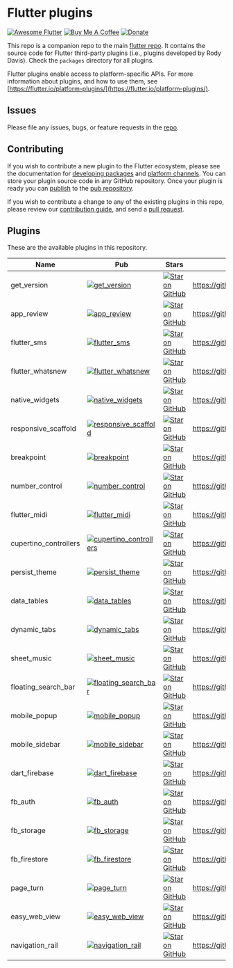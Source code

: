 # Flutter plugins

[![Awesome Flutter](https://img.shields.io/badge/Awesome-Flutter-blue.svg?longCache=true&style=flat-square)](https://github.com/Solido/awesome-flutter)
[![Buy Me A Coffee](https://img.shields.io/badge/Donate-Buy%20Me%20A%20Coffee-yellow.svg)](https://www.buymeacoffee.com/rodydavis)
[![Donate](https://img.shields.io/badge/Donate-PayPal-green.svg)](https://www.paypal.com/cgi-bin/webscr?cmd=_s-xclick&hosted_button_id=WSH3GVC49GNNJ)

This repo is a companion repo to the main [flutter
repo](https://github.com/flutter/flutter). It contains the source code for
Flutter third-party plugins (i.e., plugins developed by Rody Davis).
Check the `packages` directory for all plugins.

Flutter plugins enable access to platform-specific APIs. For more information
about plugins, and how to use them, see
[https://flutter.io/platform-plugins/](https://flutter.io/platform-plugins/).

## Issues

Please file any issues, bugs, or feature requests in the [
repo](https://github.com/AppleEducate/plugins/issues/new).

## Contributing

If you wish to contribute a new plugin to the Flutter ecosystem, please
see the documentation for [developing packages](https://flutter.io/developing-packages/) and
[platform channels](https://flutter.io/platform-channels/). You can store
your plugin source code in any GitHub repository. Once your plugin
is ready you can [publish](https://flutter.io/developing-packages/#publish)
to the [pub repository](https://pub.dartlang.org/).

If you wish to contribute a change to any of the existing plugins in this repo,
please review our [contribution guide](https://github.com/AppleEducate/plugins/blob/master/CONTRIBUTING.md),
and send a [pull request](https://github.com/AppleEducate/plugins/pulls).

## Plugins
These are the available plugins in this repository.

| Name                  | Pub                                                                                                                                | Stars                                                                                                                                                                                                                                        | Link                                                    |
|-----------------------|------------------------------------------------------------------------------------------------------------------------------------|----------------------------------------------------------------------------------------------------------------------------------------------------------------------------------------------------------------------------------------------|---------------------------------------------------------|
| get_version           | [![get_version](https://img.shields.io/pub/v/get_version.svg)](https://pub.dev/packages/get_version)                               | [![Star on GitHub](https://img.shields.io/github/stars/rodydavis/https://github.com/fluttercommunity/get_version.svg?style=social)](https://github.com/rodydavis/https://github.com/fluttercommunity/get_version/stargazers)                 | https://github.com/fluttercommunity/get_version         |
| app_review            | [![app_review](https://img.shields.io/pub/v/app_review.svg)](https://pub.dev/packages/app_review)                                  | [![Star on GitHub](https://img.shields.io/github/stars/rodydavis/https://github.com/fluttercommunity/app_review.svg?style=social)](https://github.com/rodydavis/https://github.com/fluttercommunity/app_review/stargazers)                   | https://github.com/fluttercommunity/app_review          |
| flutter_sms           | [![flutter_sms](https://img.shields.io/pub/v/flutter_sms.svg)](https://pub.dev/packages/flutter_sms)                               | [![Star on GitHub](https://img.shields.io/github/stars/rodydavis/https://github.com/fluttercommunity/flutter_sms.svg?style=social)](https://github.com/rodydavis/https://github.com/fluttercommunity/flutter_sms/stargazers)                 | https://github.com/fluttercommunity/flutter_sms         |
| flutter_whatsnew      | [![flutter_whatsnew](https://img.shields.io/pub/v/flutter_whatsnew.svg)](https://pub.dev/packages/flutter_whatsnew)                | [![Star on GitHub](https://img.shields.io/github/stars/rodydavis/https://github.com/fluttercommunity/flutter_whatsnew.svg?style=social)](https://github.com/rodydavis/https://github.com/fluttercommunity/flutter_whatsnew/stargazers)       | https://github.com/fluttercommunity/flutter_whatsnew    |
| native_widgets        | [![native_widgets](https://img.shields.io/pub/v/native_widgets.svg)](https://pub.dev/packages/native_widgets)                      | [![Star on GitHub](https://img.shields.io/github/stars/rodydavis/https://github.com/fluttercommunity/native_widgets.svg?style=social)](https://github.com/rodydavis/https://github.com/fluttercommunity/native_widgets/stargazers)           | https://github.com/fluttercommunity/native_widgets      |
| responsive_scaffold   | [![responsive_scaffold](https://img.shields.io/pub/v/responsive_scaffold.svg)](https://pub.dev/packages/responsive_scaffold)       | [![Star on GitHub](https://img.shields.io/github/stars/rodydavis/https://github.com/fluttercommunity/responsive_scaffold.svg?style=social)](https://github.com/rodydavis/https://github.com/fluttercommunity/responsive_scaffold/stargazers) | https://github.com/fluttercommunity/responsive_scaffold |
| breakpoint            | [![breakpoint](https://img.shields.io/pub/v/breakpoint.svg)](https://pub.dev/packages/breakpoint)                                  | [![Star on GitHub](https://img.shields.io/github/stars/rodydavis/https://github.com/fluttercommunity/breakpoint.svg?style=social)](https://github.com/rodydavis/https://github.com/fluttercommunity/breakpoint/stargazers)                   | https://github.com/fluttercommunity/breakpoint          |
| number_control        | [![number_control](https://img.shields.io/pub/v/number_control.svg)](https://pub.dev/packages/number_control)                      | [![Star on GitHub](https://img.shields.io/github/stars/rodydavis/https://github.com/rodydavis/number_control.svg?style=social)](https://github.com/rodydavis/https://github.com/rodydavis/number_control/stargazers)                         | https://github.com/rodydavis/number_control             |
| flutter_midi          | [![flutter_midi](https://img.shields.io/pub/v/flutter_midi.svg)](https://pub.dev/packages/flutter_midi)                            | [![Star on GitHub](https://img.shields.io/github/stars/rodydavis/https://github.com/rodydavis/flutter_midi.svg?style=social)](https://github.com/rodydavis/https://github.com/rodydavis/flutter_midi/stargazers)                             | https://github.com/rodydavis/flutter_midi               |
| cupertino_controllers | [![cupertino_controllers](https://img.shields.io/pub/v/cupertino_controllers.svg)](https://pub.dev/packages/cupertino_controllers) | [![Star on GitHub](https://img.shields.io/github/stars/rodydavis/https://github.com/rodydavis/cupertino_controllers.svg?style=social)](https://github.com/rodydavis/https://github.com/rodydavis/cupertino_controllers/stargazers)           | https://github.com/rodydavis/cupertino_controllers      |
| persist_theme         | [![persist_theme](https://img.shields.io/pub/v/persist_theme.svg)](https://pub.dev/packages/persist_theme)                         | [![Star on GitHub](https://img.shields.io/github/stars/rodydavis/https://github.com/rodydavis/persist_theme.svg?style=social)](https://github.com/rodydavis/https://github.com/rodydavis/persist_theme/stargazers)                           | https://github.com/rodydavis/persist_theme              |
| data_tables           | [![data_tables](https://img.shields.io/pub/v/data_tables.svg)](https://pub.dev/packages/data_tables)                               | [![Star on GitHub](https://img.shields.io/github/stars/rodydavis/https://github.com/rodydavis/data_tables.svg?style=social)](https://github.com/rodydavis/https://github.com/rodydavis/data_tables/stargazers)                               | https://github.com/rodydavis/data_tables                |
| dynamic_tabs          | [![dynamic_tabs](https://img.shields.io/pub/v/dynamic_tabs.svg)](https://pub.dev/packages/dynamic_tabs)                            | [![Star on GitHub](https://img.shields.io/github/stars/rodydavis/https://github.com/rodydavis/dynamic_tabs.svg?style=social)](https://github.com/rodydavis/https://github.com/rodydavis/dynamic_tabs/stargazers)                             | https://github.com/rodydavis/dynamic_tabs               |
| sheet_music           | [![sheet_music](https://img.shields.io/pub/v/sheet_music.svg)](https://pub.dev/packages/sheet_music)                               | [![Star on GitHub](https://img.shields.io/github/stars/rodydavis/https://github.com/rodydavis/sheet_music.svg?style=social)](https://github.com/rodydavis/https://github.com/rodydavis/sheet_music/stargazers)                               | https://github.com/rodydavis/sheet_music                |
| floating_search_bar   | [![floating_search_bar](https://img.shields.io/pub/v/floating_search_bar.svg)](https://pub.dev/packages/floating_search_bar)       | [![Star on GitHub](https://img.shields.io/github/stars/rodydavis/https://github.com/rodydavis/floating_search_bar.svg?style=social)](https://github.com/rodydavis/https://github.com/rodydavis/floating_search_bar/stargazers)               | https://github.com/rodydavis/floating_search_bar        |
| mobile_popup          | [![mobile_popup](https://img.shields.io/pub/v/mobile_popup.svg)](https://pub.dev/packages/mobile_popup)                            | [![Star on GitHub](https://img.shields.io/github/stars/rodydavis/https://github.com/rodydavis/mobile_popup.svg?style=social)](https://github.com/rodydavis/https://github.com/rodydavis/mobile_popup/stargazers)                             | https://github.com/rodydavis/mobile_popup               |
| mobile_sidebar        | [![mobile_sidebar](https://img.shields.io/pub/v/mobile_sidebar.svg)](https://pub.dev/packages/mobile_sidebar)                      | [![Star on GitHub](https://img.shields.io/github/stars/rodydavis/https://github.com/rodydavis/mobile_sidebar.svg?style=social)](https://github.com/rodydavis/https://github.com/rodydavis/mobile_sidebar/stargazers)                         | https://github.com/rodydavis/mobile_sidebar             |
| dart_firebase         | [![dart_firebase](https://img.shields.io/pub/v/dart_firebase.svg)](https://pub.dev/packages/dart_firebase)                         | [![Star on GitHub](https://img.shields.io/github/stars/rodydavis/https://github.com/rodydavis/dart_firebase.svg?style=social)](https://github.com/rodydavis/https://github.com/rodydavis/dart_firebase/stargazers)                           | https://github.com/rodydavis/dart_firebase              |
| fb_auth               | [![fb_auth](https://img.shields.io/pub/v/fb_auth.svg)](https://pub.dev/packages/fb_auth)                                           | [![Star on GitHub](https://img.shields.io/github/stars/rodydavis/https://github.com/rodydavis/fb_auth.svg?style=social)](https://github.com/rodydavis/https://github.com/rodydavis/fb_auth/stargazers)                                       | https://github.com/rodydavis/fb_auth                    |
| fb_storage            | [![fb_storage](https://img.shields.io/pub/v/fb_storage.svg)](https://pub.dev/packages/fb_storage)                                  | [![Star on GitHub](https://img.shields.io/github/stars/rodydavis/https://github.com/rodydavis/fb_storage.svg?style=social)](https://github.com/rodydavis/https://github.com/rodydavis/fb_storage/stargazers)                                 | https://github.com/rodydavis/fb_storage                 |
| fb_firestore          | [![fb_firestore](https://img.shields.io/pub/v/fb_firestore.svg)](https://pub.dev/packages/fb_firestore)                            | [![Star on GitHub](https://img.shields.io/github/stars/rodydavis/https://github.com/rodydavis/fb_firestore.svg?style=social)](https://github.com/rodydavis/https://github.com/rodydavis/fb_firestore/stargazers)                             | https://github.com/rodydavis/fb_firestore               |
| page_turn             | [![page_turn](https://img.shields.io/pub/v/page_turn.svg)](https://pub.dev/packages/page_turn)                                     | [![Star on GitHub](https://img.shields.io/github/stars/rodydavis/https://github.com/rodydavis/page_turn.svg?style=social)](https://github.com/rodydavis/https://github.com/rodydavis/page_turn/stargazers)                                   | https://github.com/rodydavis/page_turn                  |
| easy_web_view         | [![easy_web_view](https://img.shields.io/pub/v/easy_web_view.svg)](https://pub.dev/packages/easy_web_view)                         | [![Star on GitHub](https://img.shields.io/github/stars/rodydavis/https://github.com/rodydavis/easy_web_view.svg?style=social)](https://github.com/rodydavis/https://github.com/rodydavis/easy_web_view/stargazers)                           | https://github.com/rodydavis/easy_web_view              |
| navigation_rail       | [![navigation_rail](https://img.shields.io/pub/v/navigation_rail.svg)](https://pub.dev/packages/navigation_rail)                   | [![Star on GitHub](https://img.shields.io/github/stars/rodydavis/https://github.com/rodydavis/navigation_rail.svg?style=social)](https://github.com/rodydavis/https://github.com/rodydavis/navigation_rail/stargazers)                       | https://github.com/rodydavis/navigation_rail            |